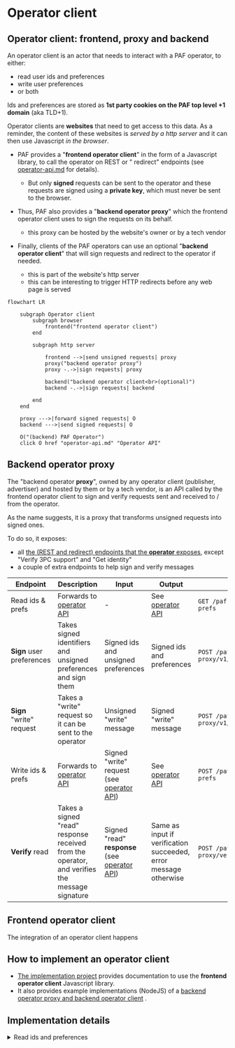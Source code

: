 # Operator client

## Operator client: frontend, proxy and backend

An operator client is an actor that needs to interact with a PAF operator, to either:

- read user ids and preferences
- write user preferences
- or both

Ids and preferences are stored as **1st party cookies on the PAF top level +1 domain** (aka TLD+1).

Operator clients are **websites** that need to get access to this data. As a reminder, the content of these websites
is _served by a http server_ and it can then use Javascript _in the browser_.

- PAF provides a "**frontend operator client**" in the form of a Javascript library, to call the operator on REST or "
  redirect" endpoints (see [operator-api.md](operator-api.md) for details).
    - But only **signed** requests can be sent to the operator and these requests are signed using a **private key**,
      which must never be sent to the browser.

- Thus, PAF also provides a "**backend operator proxy**" which the frontend operator client uses to sign the requests on
  its behalf.
    - this proxy can be hosted by the website's owner or by a tech vendor

- Finally, clients of the PAF operators can use an optional "**backend operator client**" that will sign requests and
  redirect to the operator if needed.
    - this is part of the website's http server
    - this can be interesting to trigger HTTP redirects before any web page is served

```mermaid
flowchart LR
    
    subgraph Operator client
        subgraph browser
            frontend("frontend operator client")
        end
        
        subgraph http server
        
            frontend -->|send unsigned requests| proxy
            proxy("backend operator proxy")
            proxy -.->|sign requests| proxy
            
            backend("backend operator client<br>(optional)")
            backend -.->|sign requests| backend
           
        end
    end
    
    proxy --->|forward signed requests| O
    backend --->|send signed requests| O
    
    O("(backend) PAF Operator")
    click O href "operator-api.md" "Operator API"
```

## Backend operator proxy

The "backend operator **proxy**", owned by any operator client (publisher, advertiser) and hosted by them or by a tech
vendor, is an API called by the frontend operator client to sign and verify requests sent and received to / from the
operator.

As the name suggests, it is a proxy that transforms unsigned requests into signed ones.

To do so, it exposes:

- all [the (REST and redirect) endpoints that the **operator** exposes](operator-api.md), except "Verify 3PC support"
  and "Get identity"
- a couple of extra endpoints to help sign and verify messages

| Endpoint                  | Description                                                                                   | Input                                                                                       | Output                                                           | REST                                  | Redirect                                    |
|---------------------------|-----------------------------------------------------------------------------------------------|---------------------------------------------------------------------------------------------|------------------------------------------------------------------|---------------------------------------|---------------------------------------------|
| Read ids & prefs          | Forwards to [operator API](operator-api.md#read-ids-&-preferences)                            | -                                                                                           | See [operator API](operator-api.md#read-ids-&-preferences)       | `GET /paf-proxy/v1/ids-prefs`         | `GET /paf-proxy/v1/redirect/get-ids-prefs`  |
| **Sign** user preferences | Takes signed identifiers and unsigned preferences and sign them                               | Signed ids and unsigned preferences                                                         | Signed ids and preferences                                       | `POST /paf-proxy/v1/sign/prefs`       | N/A                                         |
| **Sign** "write" request  | Takes a "write" request so it can be sent to the operator                                     | Unsigned "write" message                                                                    | Signed "write" message                                           | `POST /paf-proxy/v1/sign/write`       | N/A                                         |
| Write ids & prefs         | Forwards to [operator API](operator-api.md#write-ids-&-preferences)                           | Signed "write" request<br>(see [operator API](operator-api.md#write-ids-&-preferences))     | See [operator API](operator-api.md#write-ids-&-preferences)      | `POST /paf-proxy/v1/ids-prefs`        | `GET /paf-proxy/v1/redirect/post-ids-prefs` |
| **Verify** read           | Takes a signed "read" response received from the operator, and verifies the message signature | Signed "read"  **response**<br>(see [operator API](operator-api.md#read-ids-&-preferences)) | Same as input if verification succeeded, error message otherwise | `POST /paf-proxy/verify/redirectRead` | N/A                                         |

## Frontend operator client

The integration of an operator client happens

## How to implement an operator client

- [The implementation project](https://github.com/criteo/paf-mvp-demo-express/tree/main/paf-mvp-frontend)
  provides documentation to use the **frontend operator client** Javascript library.
- It also provides example implementations (NodeJS) of
  a [backend operator proxy and backend operator client](https://github.com/criteo/paf-mvp-demo-express/tree/main/paf-mvp-operator-client-express)
  .

## Implementation details

<details>
<summary>Read ids and preferences</summary>

The following diagram details the steps needed to read existing cookies from PAF

- at server level, _if the website decides to use a **backend operator client**_, HTTP redirects can be triggered when
  needed
- at browser level the **frontend operator client** (a Javascript library) is used
    - depending on the context, the JS library calls a REST or "redirect" endpoint on the operator
    - it relies on the **backend operator proxy**, a component responsible for building operator URLs to call.

### Test support of 3rd party cookies

To test if third party cookies are supported and trigger redirect otherwise, the following logic is used:

1. if a backend client is used, then
    - based on user agent, if the browser is known to **not** support 3PC (ex: Safari) ➡️ consider no 3PC and
      immediately **HTTP redirect**
2. in Javascript,
    - based on user agent, if the browser is known to **not** support 3PC (ex: Safari) ➡️ consider no 3PC and
      immediately **javascript redirect**
3. otherwise, attempt to call REST endpoint and read existing (3PC) Prebid ID
    - at the same time, the operator attempts to write a "test" cookie on .prebidsso.com (ie. attempt to write a 3PC)
4. if Prebid ID is retrieved, of course it means 3PC **are** supported
5. if no Prebid ID retrieved, it means either that the user is not known, or that 3PC are not supported
    - call operator to attempt to read "test" cookie that was just written
    - if success ➡️ 3PC **are** supported, it's just that the user is not known
    - if failure ➡️ 3PC are **not** supported, **javascript redirect**

### Actual cookies writing

Note: cookies set by Javascript can be read by the http server when it receives a successive call, and vice-versa.

In other words, after a redirect by the operator back to the website,

- when using a **backend operator client**:
    - the backend operator client will set 1st party cookies (either a value or "unknown")
    - these cookies will be visible by the JS
    - so in the JS part of the diagram below, the answer to the question "Any Prebid 1st party 🍪?" is: **yes** and the
      cookies won't be written twice
- when not using a backend operator client, these cookies will be written by JS

```mermaid
flowchart TD
    subgraph noMiddleware [HTTP server without backend operator client]
        NoMiddlewareServe[serve HTML page]
    end
    
    subgraph middleware[HTTP server with backend operator client]
        MiddlewareCookies{"Any Prebid 1st party 🍪?"}
        MiddlewareAfterRedirect{Redirected from operator?}
        MiddlewareNonEmptyData{Received data?}
        MiddlewareVerifyRead["verify signature"]
        Middleware3PC{Browser known to support 3PC?}
        MiddlewareServe[serve HTML page]
        MiddlewareRedirect[HTTP redirect]
        MiddlewareSave["Set 1st party Prebid 🍪 = data"]
        style MiddlewareSave stroke:red,stroke-width:4px
        MiddlewareSaveNothing["Set 1st party Prebid 🍪 = 'unknown'"]
        style MiddlewareSaveNothing stroke:red,stroke-width:4px
        
        Middleware3PC -->|No| MiddlewareRedirect
        Middleware3PC -->|Yes| MiddlewareServe
        
        MiddlewareCookies -->|No| MiddlewareAfterRedirect
        
        MiddlewareAfterRedirect -->|No| Middleware3PC
        MiddlewareAfterRedirect -->|Yes| MiddlewareNonEmptyData
        
        MiddlewareNonEmptyData -->|No| MiddlewareSaveNothing --> MiddlewareServe
        MiddlewareNonEmptyData -->|Yes| MiddlewareVerifyRead
        MiddlewareVerifyRead --> MiddlewareSave --> MiddlewareServe
        
        MiddlewareCookies -->|Yes| MiddlewareServe
    end

    subgraph "HTML page (with frontend operator client JS library)"
        HtmlLoad[Page load]
        HtmlAfterRedirect{Redirected from operator?}
        HtmlCookies{"Any Prebid 1st party 🍪?"}
        HtmlSave["Set 1st party Prebid 🍪 = data"]
        style HtmlSave stroke:red,stroke-width:4px
        HtmlSaveNothing["Set 1st party Prebid 🍪 = 'unknown'"]
        style HtmlSaveNothing stroke:red,stroke-width:4px
        HtmlAnyData{Received data?}
        HtmlDone[Finished]
        
        ClientBrowser3PC{Browser known to support 3PC?}
        ClientNonEmptyData{Received data?}
        Client3PCOk{3d party cookie ok?}
        
    end
    
    subgraph "backend operator proxy"
        ClientJsRedirect[redirect read]
        ClientCallJson["read"]
        ClientCallTest3PC["test3PC"]
        ClientVerifyRead["verify signature"]
    end

    subgraph "operator (API)"
        OperatorJson[json/read endpoint]
        OperatorRedirect[redirect/read endpoint]
        OperatorVerify3PC["json/verify3PC endpoint"]
    end
    
    User[User visit] -------> Get
    style User stroke:#333,stroke-width:4px
    
    Get[GET web page]
    Get --> noMiddleware
    Get --> middleware
    
    MiddlewareServe --> HtmlLoad
    MiddlewareRedirect -- HTTP 303 operator/redirect/read --> OperatorRedirect
    NoMiddlewareServe ------> HtmlLoad
    HtmlLoad --> HtmlCookies
    
    HtmlAnyData -->|No| HtmlSaveNothing --> HtmlDone  
    HtmlAnyData -->|Yes| ClientVerifyRead
    ClientVerifyRead --> HtmlSave --> HtmlDone
    
    HtmlCookies -->|No| HtmlAfterRedirect
    HtmlCookies -->|Yes| HtmlDone
    
    HtmlAfterRedirect -->|No| ClientBrowser3PC
    HtmlAfterRedirect -->|Yes| HtmlAnyData
    
    ClientBrowser3PC -->|No| ClientJsRedirect
    ClientBrowser3PC -->|Yes| ClientCallJson
    
    ClientJsRedirect -- document.location = operator/redirect/read --> OperatorRedirect
    ClientCallJson -- operator/json/read --> OperatorJson
    
    ClientNonEmptyData -->|No| ClientCallTest3PC
    ClientNonEmptyData -->|Yes| HtmlSave
    ClientCallTest3PC -- "operator/json/verify3PC" --> OperatorVerify3PC
    
    Client3PCOk -->|No| ClientJsRedirect
    Client3PCOk -->|Yes| HtmlSaveNothing
    
    OperatorJson -- "Attempt to set 'test' 🍪<br>(a 3d party cookie)" --> ClientNonEmptyData
    OperatorVerify3PC --> Client3PCOk
    
    OperatorRedirect -. redirect back .-> Get2
    
    Get2["GET web page<br>(back to the top)"]
```

</details>
